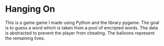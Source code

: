 # Hanging On
This is a game game I made using Python and the library pygame. The goal is to guess a word which is taken from a pool of encripted words. The data is abstracted to prevent the player from cheating. The balloons represent the remaining lives.

